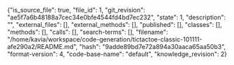 {"is_source_file": true, "file_id": 1, "git_revision": "ae5f7a6b48188a7cec34e0bfe4544fd4bd7ec232", "state": 1, "description": "", "external_files": [], "external_methods": [], "published": [], "classes": [], "methods": [], "calls": [], "search-terms": [], "filename": "/home/kavia/workspace/code-generation/tictactoe-classic-101111-afe290a2/README.md", "hash": "9adde89bd7e72a894a30aaca65aa50b3", "format-version": 4, "code-base-name": "default", "knowledge_revision": 2}
